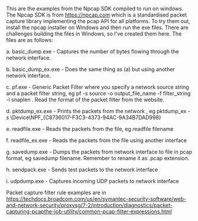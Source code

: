 This are the examples from the Npcap SDK compiled to run on windows. The Npcap SDK is from https://npcap.com which is a standardised packet capture library implementing the pcap API for all platforms. To try them out, install the npcap installer on Windows and then run the exe files. There are challenges building the files in Windows, so I've created them here.
The files are as follows:

a. basic_dump.exe - Captures the number of bytes flowing through the network interface.

b. basic_dump_ex.exe - Does the same thing as (a) but using another network interface.

c. pf.exe - Generic Packet Filter where you specify a network source string and a packet filter string, eg pf -s source -o output_file_name -f filter_string -l snaplen .  Read the format of the packet filter from the website.

d. pktdump_ex.exe - Prints the packets from the network , eg pktdump_ex -s \\Device\\NPF_{C8736017-F3C3-4373-94AC-9A34B7DAD998}

e. readfile.exe - Reads the packets from the file, eg readfile filename

f. readfile_ex.exe - Reads the packets from the file using another interface

g. savedump.exe - Dumps the packets from network interface to file in pcap format, eg savedump filename. Remember to rename it as .pcap extension.

h. sendpack.exe - Sends test packets to the network interface

i. udpdump.exe - Captures incoming UDP packets to network interface

Packet capture filter rule  examples are in https://techdocs.broadcom.com/us/en/symantec-security-software/web-and-network-security/proxysg/7-2/introduction/diagnostics/packet-capturing-pcapthe-job-utility/common-pcap-filter-expressions.html

